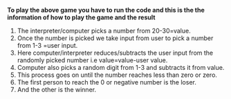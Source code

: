 **To play the above game you have to run the code and this is the the information of how to play the game and the result**
1. The interpreter/computer picks a number from 20-30=value.
2. Once the number is picked we take input from user to pick a number from 1-3 =user input.
3. Here computer/interpreter reduces/subtracts the user input from the randomly picked number i.e value=value-user value.
4. Computer also picks a random digit from 1-3 and subtracts it from value.
5. This process goes on until the number reaches less than zero or zero.
6. The first person to reach the 0 or negative number is the loser.
7. And the other is the winner.

